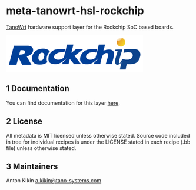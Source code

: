 # meta-tanowrt-hsl-rockchip

[TanoWrt](https://github.com/tano-systems/meta-tanowrt) hardware support layer for the Rockchip SoC based boards.

<img src="./docs/images/rockchip-logo.png" height="100" />

## 1 Documentation

You can find documentation for this layer [here](https://tano-systems.github.io/meta-tanowrt/layers/meta-tanowrt-hsl-rockchip/index.html).

## 2 License

All metadata is MIT licensed unless otherwise stated. Source code included in tree for individual recipes is under the LICENSE stated in each recipe (.bb file) unless otherwise stated.

## 3 Maintainers

Anton Kikin <a.kikin@tano-systems.com>
